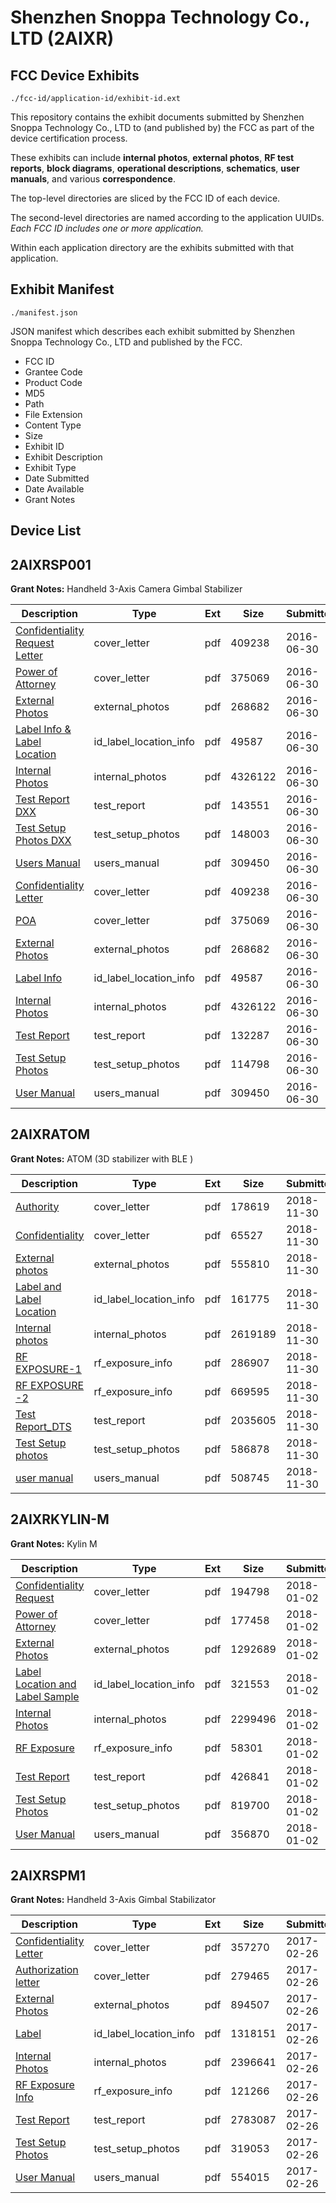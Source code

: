 # Shenzhen Snoppa Technology Co., LTD (2AIXR)
## FCC Device Exhibits

```
./fcc-id/application-id/exhibit-id.ext
```

This repository contains the exhibit documents submitted by Shenzhen Snoppa Technology Co., LTD to (and published by) the FCC as part of the device certification process.

These exhibits can include **internal photos**, **external photos**, **RF test reports**, **block diagrams**, **operational descriptions**, **schematics**, **user manuals**, and various **correspondence**.

The top-level directories are sliced by the FCC ID of each device.

The second-level directories are named according to the application UUIDs. *Each FCC ID includes one or more application.*

Within each application directory are the exhibits submitted with that application. 

## Exhibit Manifest

```
./manifest.json
```

JSON manifest which describes each exhibit submitted by Shenzhen Snoppa Technology Co., LTD and published by the FCC.

- FCC ID
- Grantee Code
- Product Code
- MD5
- Path
- File Extension
- Content Type
- Size
- Exhibit ID
- Exhibit Description
- Exhibit Type
- Date Submitted
- Date Available
- Grant Notes

## Device List
## 2AIXRSP001
**Grant Notes:** Handheld 3-Axis Camera Gimbal Stabilizer

| Description | Type | Ext | Size | Submitted | Available |
| ----------- | ---- | --- | ---- | --------- | --------- |
| [Confidentiality Request Letter](2AIXRSP001/2ad05327d1cd75533ef18c595371412b/3046811.pdf) | cover_letter | pdf | 409238 | 2016-06-30 | 2016-06-30 |
| [Power of Attorney](2AIXRSP001/2ad05327d1cd75533ef18c595371412b/3046812.pdf) | cover_letter | pdf | 375069 | 2016-06-30 | 2016-06-30 |
| [External Photos](2AIXRSP001/2ad05327d1cd75533ef18c595371412b/3046808.pdf) | external_photos | pdf | 268682 | 2016-06-30 | 2016-06-30 |
| [Label Info & Label Location](2AIXRSP001/2ad05327d1cd75533ef18c595371412b/3046810.pdf) | id_label_location_info | pdf | 49587 | 2016-06-30 | 2016-06-30 |
| [Internal Photos](2AIXRSP001/2ad05327d1cd75533ef18c595371412b/3046809.pdf) | internal_photos | pdf | 4326122 | 2016-06-30 | 2016-06-30 |
| [Test Report DXX](2AIXRSP001/2ad05327d1cd75533ef18c595371412b/3046813.pdf) | test_report | pdf | 143551 | 2016-06-30 | 2016-06-30 |
| [Test Setup Photos DXX](2AIXRSP001/2ad05327d1cd75533ef18c595371412b/3046814.pdf) | test_setup_photos | pdf | 148003 | 2016-06-30 | 2016-06-30 |
| [Users Manual](2AIXRSP001/2ad05327d1cd75533ef18c595371412b/3046815.pdf) | users_manual | pdf | 309450 | 2016-06-30 | 2016-06-30 |
| [Confidentiality Letter](2AIXRSP001/f6c9504e4283bde8a60475110f2a885f/3046811.pdf) | cover_letter | pdf | 409238 | 2016-06-30 | 2016-06-30 |
| [POA](2AIXRSP001/f6c9504e4283bde8a60475110f2a885f/3046812.pdf) | cover_letter | pdf | 375069 | 2016-06-30 | 2016-06-30 |
| [External Photos](2AIXRSP001/f6c9504e4283bde8a60475110f2a885f/3046808.pdf) | external_photos | pdf | 268682 | 2016-06-30 | 2016-06-30 |
| [Label Info](2AIXRSP001/f6c9504e4283bde8a60475110f2a885f/3046810.pdf) | id_label_location_info | pdf | 49587 | 2016-06-30 | 2016-06-30 |
| [Internal Photos](2AIXRSP001/f6c9504e4283bde8a60475110f2a885f/3046809.pdf) | internal_photos | pdf | 4326122 | 2016-06-30 | 2016-06-30 |
| [Test Report](2AIXRSP001/f6c9504e4283bde8a60475110f2a885f/3046824.pdf) | test_report | pdf | 132287 | 2016-06-30 | 2016-06-30 |
| [Test Setup Photos](2AIXRSP001/f6c9504e4283bde8a60475110f2a885f/3046825.pdf) | test_setup_photos | pdf | 114798 | 2016-06-30 | 2016-06-30 |
| [User Manual](2AIXRSP001/f6c9504e4283bde8a60475110f2a885f/3046815.pdf) | users_manual | pdf | 309450 | 2016-06-30 | 2016-06-30 |
## 2AIXRATOM
**Grant Notes:** ATOM (3D stabilizer with BLE )

| Description | Type | Ext | Size | Submitted | Available |
| ----------- | ---- | --- | ---- | --------- | --------- |
| [Authority](2AIXRATOM/0564ba43335e8c62282925155cdcc898/4090604.pdf) | cover_letter | pdf | 178619 | 2018-11-30 | 2018-11-30 |
| [Confidentiality](2AIXRATOM/0564ba43335e8c62282925155cdcc898/4090605.pdf) | cover_letter | pdf | 65527 | 2018-11-30 | 2018-11-30 |
| [External photos](2AIXRATOM/0564ba43335e8c62282925155cdcc898/4090608.pdf) | external_photos | pdf | 555810 | 2018-11-30 | 2018-11-30 |
| [Label and Label Location](2AIXRATOM/0564ba43335e8c62282925155cdcc898/4090610.pdf) | id_label_location_info | pdf | 161775 | 2018-11-30 | 2018-11-30 |
| [Internal photos](2AIXRATOM/0564ba43335e8c62282925155cdcc898/4090609.pdf) | internal_photos | pdf | 2619189 | 2018-11-30 | 2018-11-30 |
| [RF EXPOSURE-1](2AIXRATOM/0564ba43335e8c62282925155cdcc898/4090606.pdf) | rf_exposure_info | pdf | 286907 | 2018-11-30 | 2018-11-30 |
| [RF EXPOSURE -2](2AIXRATOM/0564ba43335e8c62282925155cdcc898/4090607.pdf) | rf_exposure_info | pdf | 669595 | 2018-11-30 | 2018-11-30 |
| [Test Report_DTS](2AIXRATOM/0564ba43335e8c62282925155cdcc898/4090611.pdf) | test_report | pdf | 2035605 | 2018-11-30 | 2018-11-30 |
| [Test Setup photos](2AIXRATOM/0564ba43335e8c62282925155cdcc898/4090603.pdf) | test_setup_photos | pdf | 586878 | 2018-11-30 | 2019-05-23 |
| [user manual](2AIXRATOM/0564ba43335e8c62282925155cdcc898/4090602.pdf) | users_manual | pdf | 508745 | 2018-11-30 | 2019-05-23 |
## 2AIXRKYLIN-M
**Grant Notes:** Kylin M

| Description | Type | Ext | Size | Submitted | Available |
| ----------- | ---- | --- | ---- | --------- | --------- |
| [Confidentiality Request](2AIXRKYLIN-M/59f323044aea234f2cccab142e4caf8b/3699853.pdf) | cover_letter | pdf | 194798 | 2018-01-02 | 2018-01-02 |
| [Power of Attorney](2AIXRKYLIN-M/59f323044aea234f2cccab142e4caf8b/3699854.pdf) | cover_letter | pdf | 177458 | 2018-01-02 | 2018-01-02 |
| [External Photos](2AIXRKYLIN-M/59f323044aea234f2cccab142e4caf8b/3699850.pdf) | external_photos | pdf | 1292689 | 2018-01-02 | 2018-01-02 |
| [Label Location and Label Sample](2AIXRKYLIN-M/59f323044aea234f2cccab142e4caf8b/3699852.pdf) | id_label_location_info | pdf | 321553 | 2018-01-02 | 2018-01-02 |
| [Internal Photos](2AIXRKYLIN-M/59f323044aea234f2cccab142e4caf8b/3699851.pdf) | internal_photos | pdf | 2299496 | 2018-01-02 | 2018-01-02 |
| [RF Exposure](2AIXRKYLIN-M/59f323044aea234f2cccab142e4caf8b/3699855.pdf) | rf_exposure_info | pdf | 58301 | 2018-01-02 | 2018-01-02 |
| [Test Report](2AIXRKYLIN-M/59f323044aea234f2cccab142e4caf8b/3699856.pdf) | test_report | pdf | 426841 | 2018-01-02 | 2018-01-02 |
| [Test Setup Photos](2AIXRKYLIN-M/59f323044aea234f2cccab142e4caf8b/3699857.pdf) | test_setup_photos | pdf | 819700 | 2018-01-02 | 2018-01-02 |
| [User Manual](2AIXRKYLIN-M/59f323044aea234f2cccab142e4caf8b/3699858.pdf) | users_manual | pdf | 356870 | 2018-01-02 | 2018-01-02 |
## 2AIXRSPM1
**Grant Notes:** Handheld 3-Axis Gimbal Stabilizator

| Description | Type | Ext | Size | Submitted | Available |
| ----------- | ---- | --- | ---- | --------- | --------- |
| [Confidentiality Letter](2AIXRSPM1/21c77c0a0be3677b14b44c53427ced82/3295917.pdf) | cover_letter | pdf | 357270 | 2017-02-26 | 2017-02-26 |
| [Authorization letter](2AIXRSPM1/21c77c0a0be3677b14b44c53427ced82/3295924.pdf) | cover_letter | pdf | 279465 | 2017-02-26 | 2017-02-26 |
| [External Photos](2AIXRSPM1/21c77c0a0be3677b14b44c53427ced82/3295916.pdf) | external_photos | pdf | 894507 | 2017-02-26 | 2017-02-26 |
| [Label](2AIXRSPM1/21c77c0a0be3677b14b44c53427ced82/3295919.pdf) | id_label_location_info | pdf | 1318151 | 2017-02-26 | 2017-02-26 |
| [Internal Photos](2AIXRSPM1/21c77c0a0be3677b14b44c53427ced82/3295918.pdf) | internal_photos | pdf | 2396641 | 2017-02-26 | 2017-02-26 |
| [RF Exposure Info](2AIXRSPM1/21c77c0a0be3677b14b44c53427ced82/3295926.pdf) | rf_exposure_info | pdf | 121266 | 2017-02-26 | 2017-02-26 |
| [Test Report](2AIXRSPM1/21c77c0a0be3677b14b44c53427ced82/3295925.pdf) | test_report | pdf | 2783087 | 2017-02-26 | 2017-02-26 |
| [Test Setup Photos](2AIXRSPM1/21c77c0a0be3677b14b44c53427ced82/3295923.pdf) | test_setup_photos | pdf | 319053 | 2017-02-26 | 2017-02-26 |
| [User Manual](2AIXRSPM1/21c77c0a0be3677b14b44c53427ced82/3295927.pdf) | users_manual | pdf | 554015 | 2017-02-26 | 2017-02-26 |
